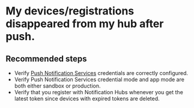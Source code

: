 <properties
	pageTitle="My devices/registrations disappeared from my hub after push."
	description="My devices/registrations disappeared from my hub after push."
	service="microsoft.notificationhubs"
	authors="locphan"
	displayOrder="6"
	selfHelpType="resource"
	resource="namespaces"
	resourceTags="notificationHubs"
	productPesIds=""
	supportToicIds =""
	cloudEnvironments="public"
/>

# My devices/registrations disappeared from my hub after push.

## **Recommended steps**
* Verify [Push Notification Services](data-blade:Microsoft_Azure_NotificationHubs.NotificationHubServices) credentials are correctly configured.<br>
* Verify Push Notification Services credential mode and app mode are both either sandbox or production.<br>
* Verify that you register with Notification Hubs whenever you get the latest token since devices with expired tokens are deleted.<br>
